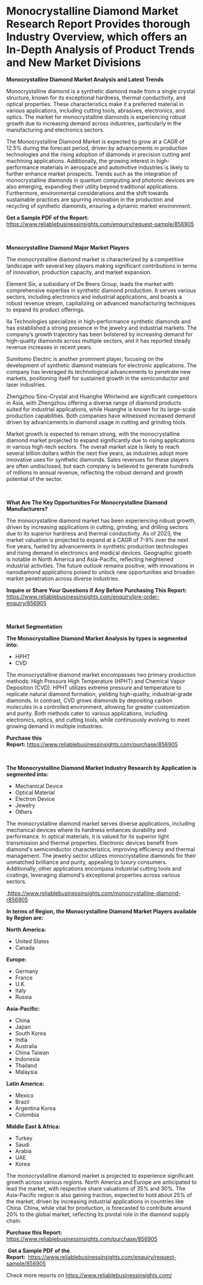 <p><h1>Monocrystalline Diamond Market Research Report Provides thorough Industry Overview, which offers an In-Depth Analysis of Product Trends and New Market Divisions</h1></p><p><strong>Monocrystalline Diamond Market Analysis and Latest Trends</strong></p>
<p><p>Monocrystalline diamond is a synthetic diamond made from a single crystal structure, known for its exceptional hardness, thermal conductivity, and optical properties. These characteristics make it a preferred material in various applications, including cutting tools, abrasives, electronics, and optics. The market for monocrystalline diamonds is experiencing robust growth due to increasing demand across industries, particularly in the manufacturing and electronics sectors.</p><p>The Monocrystalline Diamond Market is expected to grow at a CAGR of 12.5% during the forecast period, driven by advancements in production technologies and the rising adoption of diamonds in precision cutting and machining applications. Additionally, the growing interest in high-performance materials in aerospace and automotive industries is likely to further enhance market prospects. Trends such as the integration of monocrystalline diamonds in quantum computing and photonic devices are also emerging, expanding their utility beyond traditional applications. Furthermore, environmental considerations and the shift towards sustainable practices are spurring innovation in the production and recycling of synthetic diamonds, ensuring a dynamic market environment.</p></p>
<p><strong>Get a Sample PDF of the Report:&nbsp;</strong> <a href="https://www.reliablebusinessinsights.com/enquiry/request-sample/856905?utm_campaign=3430&utm_medium=2&utm_source=Github&utm_content=ia&utm_term=31032025&utm_id=monocrystalline-diamond">https://www.reliablebusinessinsights.com/enquiry/request-sample/856905</a></p>
<p>&nbsp;</p>
<p><strong>Monocrystalline Diamond Major Market Players</strong></p>
<p><p>The monocrystalline diamond market is characterized by a competitive landscape with several key players making significant contributions in terms of innovation, production capacity, and market expansion. </p><p>Element Six, a subsidiary of De Beers Group, leads the market with comprehensive expertise in synthetic diamond production. It serves various sectors, including electronics and industrial applications, and boasts a robust revenue stream, capitalizing on advanced manufacturing techniques to expand its product offerings. </p><p>IIa Technologies specializes in high-performance synthetic diamonds and has established a strong presence in the jewelry and industrial markets. The company’s growth trajectory has been bolstered by increasing demand for high-quality diamonds across multiple sectors, and it has reported steady revenue increases in recent years.</p><p>Sumitomo Electric is another prominent player, focusing on the development of synthetic diamond materials for electronic applications. The company has leveraged its technological advancements to penetrate new markets, positioning itself for sustained growth in the semiconductor and laser industries.</p><p>Zhengzhou Sino-Crystal and Huanghe Whirlwind are significant competitors in Asia, with Zhengzhou offering a diverse range of diamond products suited for industrial applications, while Huanghe is known for its large-scale production capabilities. Both companies have witnessed increased demand driven by advancements in diamond usage in cutting and grinding tools.</p><p>Market growth is expected to remain strong, with the monocrystalline diamond market projected to expand significantly due to rising applications in various high-tech sectors. The overall market size is likely to reach several billion dollars within the next five years, as industries adopt more innovative uses for synthetic diamonds. Sales revenues for these players are often undisclosed, but each company is believed to generate hundreds of millions in annual revenue, reflecting the robust demand and growth potential of the sector.</p></p>
<p>&nbsp;</p>
<p><strong>What Are The Key Opportunities For Monocrystalline Diamond Manufacturers?</strong></p>
<p><p>The monocrystalline diamond market has been experiencing robust growth, driven by increasing applications in cutting, grinding, and drilling sectors due to its superior hardness and thermal conductivity. As of 2023, the market valuation is projected to expand at a CAGR of 7-9% over the next five years, fueled by advancements in synthetic production technologies and rising demand in electronics and medical devices. Geographic growth is notable in North America and Asia-Pacific, reflecting heightened industrial activities. The future outlook remains positive, with innovations in nanodiamond applications poised to unlock new opportunities and broaden market penetration across diverse industries.</p></p>
<p><strong>Inquire or Share Your Questions If Any Before Purchasing This Report:</strong> <a href="https://www.reliablebusinessinsights.com/enquiry/pre-order-enquiry/856905?utm_campaign=3430&utm_medium=2&utm_source=Github&utm_content=ia&utm_term=31032025&utm_id=monocrystalline-diamond">https://www.reliablebusinessinsights.com/enquiry/pre-order-enquiry/856905</a></p>
<p>&nbsp;</p>
<p><strong>Market Segmentation</strong></p>
<p><strong>The Monocrystalline Diamond Market Analysis by types is segmented into:</strong></p>
<p><ul><li>HPHT</li><li>CVD</li></ul></p>
<p><p>The monocrystalline diamond market encompasses two primary production methods: High Pressure High Temperature (HPHT) and Chemical Vapor Deposition (CVD). HPHT utilizes extreme pressure and temperature to replicate natural diamond formation, yielding high-quality, industrial-grade diamonds. In contrast, CVD grows diamonds by depositing carbon molecules in a controlled environment, allowing for greater customization and purity. Both methods cater to various applications, including electronics, optics, and cutting tools, while continuously evolving to meet growing demand in multiple industries.</p></p>
<p><strong>Purchase this Report:&nbsp;</strong><a href="https://www.reliablebusinessinsights.com/purchase/856905?utm_campaign=3430&utm_medium=2&utm_source=Github&utm_content=ia&utm_term=31032025&utm_id=monocrystalline-diamond">https://www.reliablebusinessinsights.com/purchase/856905</a></p>
<p>&nbsp;</p>
<p><strong>The Monocrystalline Diamond Market Industry Research by Application is segmented into:</strong></p>
<p><ul><li>Mechanical Device</li><li>Optical Material</li><li>Electron Device</li><li>Jewelry</li><li>Others</li></ul></p>
<p><p>The monocrystalline diamond market serves diverse applications, including mechanical devices where its hardness enhances durability and performance. In optical materials, it is valued for its superior light transmission and thermal properties. Electronic devices benefit from diamond's semiconductor characteristics, improving efficiency and thermal management. The jewelry sector utilizes monocrystalline diamonds for their unmatched brilliance and purity, appealing to luxury consumers. Additionally, other applications encompass industrial cutting tools and coatings, leveraging diamond's exceptional properties across various sectors.</p></p>
<p><a href="https://www.reliablebusinessinsights.com/monocrystalline-diamond-r856905?utm_campaign=3430&utm_medium=2&utm_source=Github&utm_content=ia&utm_term=31032025&utm_id=monocrystalline-diamond">&nbsp;https://www.reliablebusinessinsights.com/monocrystalline-diamond-r856905</a></p>
<p><strong>In terms of Region, the Monocrystalline Diamond Market Players available by Region are:</strong></p>
<p>
    <p> <strong> North America: </strong>
        <ul>
            <li>United States</li>
            <li>Canada</li>
        </ul>
        </p> 
    <p> <strong> Europe: </strong>
        <ul>
            <li>Germany</li>
            <li>France</li>
            <li>U.K.</li>
            <li>Italy</li>
            <li>Russia</li>
        </ul>
        </p> 
    <p> <strong> Asia-Pacific: </strong>
        <ul>
            <li>China</li>
            <li>Japan</li>
            <li>South Korea</li>
            <li>India</li>
            <li>Australia</li>
            <li>China Taiwan</li>
            <li>Indonesia</li>
            <li>Thailand</li>
            <li>Malaysia</li>
        </ul>
        </p> 
    <p> <strong> Latin America: </strong>
        <ul>
            <li>Mexico</li>
            <li>Brazil</li>
            <li>Argentina Korea</li>
            <li>Colombia</li>
        </ul>
        </p> 
    <p> <strong> Middle East & Africa: </strong>
        <ul>
            <li>Turkey</li>
            <li>Saudi</li>
            <li>Arabia</li>
            <li>UAE</li>
            <li>Korea</li>
        </ul>
    </p>
    </p>
<p><p>The monocrystalline diamond market is projected to experience significant growth across various regions. North America and Europe are anticipated to lead the market, with respective share valuations of 35% and 30%. The Asia-Pacific region is also gaining traction, expected to hold about 25% of the market, driven by increasing industrial applications in countries like China. China, while vital for production, is forecasted to contribute around 20% to the global market, reflecting its pivotal role in the diamond supply chain.</p></p>
<p><strong>Purchase this Report: </strong><a href="https://www.reliablebusinessinsights.com/purchase/856905?utm_campaign=3430&utm_medium=2&utm_source=Github&utm_content=ia&utm_term=31032025&utm_id=monocrystalline-diamond">https://www.reliablebusinessinsights.com/purchase/856905</a></p>
<p>&nbsp;<strong>Get a Sample PDF of the Report:&nbsp;&nbsp;</strong><a href="https://www.reliablebusinessinsights.com/enquiry/request-sample/856905?utm_campaign=3430&utm_medium=2&utm_source=Github&utm_content=ia&utm_term=31032025&utm_id=monocrystalline-diamond">https://www.reliablebusinessinsights.com/enquiry/request-sample/856905</a></p>
<p><strong></strong></p>
<p>Check more reports on <a href="https://www.reliablebusinessinsights.com/?utm_campaign=3430&utm_medium=2&utm_source=Github&utm_content=ia&utm_term=31032025&utm_id=monocrystalline-diamond">https://www.reliablebusinessinsights.com/</a></p>
